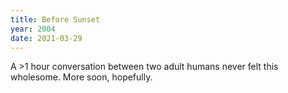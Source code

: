 ```yaml
---
title: Before Sunset
year: 2004
date: 2021-03-29
---
```


A >1 hour conversation between two adult humans never felt this wholesome. More soon, hopefully.    
